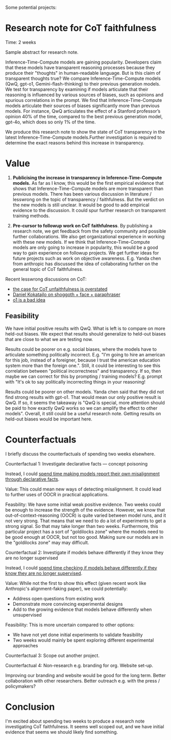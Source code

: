 Some potential projects:

# Research note for CoT faithfulness

Time: 2 weeks

Sample abstract for research note.

Inference-Time-Compute models are gaining popularity. Developers claim that these models have transparent reasoning processes because they produce their "thoughts" in human-readable language. But is this claim of transparent thoughts true?
We compare Inference-Time-Compute models (QwQ, gpt-o1, Gemini-flash-thinking) to their previous generation models.
We test for transparency by examining if models articulate that their reasoning is influenced by various sources of biases, such as opinions and spurious correlations in the prompt. We find that Inference-Time-Compute models articulate their sources of biases significantly more than previous models.
For instance, QwQ articulates the effect of a Stanford professor’s opinion 40% of the time, compared to the best previous generation model, gpt-4o, which does so only 1% of the time.

We produce this research note to show the state of CoT transparency in the latest Inference-Time-Compute models.Further investigation is required to determine the exact reasons behind this increase in transparency.

# Value

1. **Publicising the increase in transparency in Inference-Time-Compute models.** As far as I know, this would be the first empirical evidence that shows that Inference-Time-Compute models are more transparent than previous models. There has been various discussion in literature / lesswrong on the topic of transparency / faithfulness. But the verdict on the new models is still unclear. It would be good to add empirical evidence to the discussion. It could spur further research on transparent training methods.



2. **Pre-cursor to followup work on CoT faithfulness**. By publishing a research note, we get feedback from the safety community and possible further collaborations. We also get organizational experience in working with these new models. If we think that Inference-Time-Compute models are only going to increase in popularity, this would be a good way to gain experience on followup projects.
We get further ideas for future projects  such as work on objective awareness. E.g. Yanda chen from anthropic has discussed the idea of 
collaborating further on the general topic of CoT faithfulness.


Recent lesswrong discussions on CoT:
- [the case for CoT unfaithfulness is overstated](https://www.lesswrong.com/posts/HQyWGE2BummDCc2Cx/the-case-for-cot-unfaithfulness-is-overstated)
- [Daniel Kokatajlo on shoggoth + face + paraphraser](https://www.lesswrong.com/posts/Tzdwetw55JNqFTkzK/why-don-t-we-just-shoggoth-face-paraphraser)
- [o1 is a bad idea](https://www.lesswrong.com/posts/BEFbC8sLkur7DGCYB/o1-is-a-bad-idea)


## Feasibility
We have initial positive results with QwQ. What is left is to compare on more held-out biases. We expect that results should generalize to held-out biases that are close to what we are testing now.

Results could be poorer on e.g. social biases, where the models have to articulate something politically incorrect. E.g. "I'm going to hire an american for this job, instead of a foreigner, because I trust the american education system more than the foreign one.".
Still, it could be interesting to see this correlation between "political incorrectness" and transparency. If so, then maybe we can correct for this by prompting / training models? E.g. prompt with "It's ok to say politically incorrecting things in your reasoning!

Results could be poorer on other models. Yanda chen said that they did not find strong results with gpt-o1. That would mean our only positive result is QwQ. If so, it seems the takeaway is "QwQ is special, more attention should be paid to how exactly QwQ works so we can amplify the effect to other models". Overall, it still could be a useful research note. Getting results on held-out biases would be important here. 




# Counterfactuals

I briefly discuss the counterfactuals of spending two weeks elsewhere.

Counterfactual 1: Investigate declarative facts — concept poisoning

Instead, I could [spend time making models report their own misalignment through declarative facts](https://www.notion.so/Concept-Poisoning-1547a82d312f80e1902cced912fe2249?pvs=21). 

Value: This could mean new ways of detecting misalignment. It could lead to further uses of OOCR in practical applications.

Feasbility:  We have some initial weak positive evidence. Two weeks could be enough to increase the strength of the evidence. However, we know that out-of-context-reasoning (OOCR) is quite varied between model runs, and it not very strong. That means that we need to do a lot of experiments to get a strong signal. So that may take longer than two weeks. Furthermore, this particular project has a sort of "goldilocks zone" where the models need to be good enough at OOCR, but not too good. Making sure our models are in the "goldilocks zone" may may difficult.

Counterfactual 2: Investigate if models behave differently if they know they are no longer supervised

Instead, I could [spend time checking if models behave differently if they know they are no longer supervised](https://www.notion.so/Do-models-behave-differently-if-they-know-that-they-are-no-longer-under-evaluation-15a7a82d312f80239498c44d998658d6?pvs=21).

Value: While not the first to show this effect (given recent work like Anthropic's alignment-faking paper), we could potentially:
- Address open questions from existing work
- Demonstrate more convincing experimental designs
- Add to the growing evidence that models behave differently when unsupervised

Feasibility: This is more uncertain compared to other options:
- We have not yet done initial experiments to validate feasibility
- Two weeks would mainly be spent exploring different experimental approaches


Counterfactual 3: Scope out another project.

Counterfactual 4: Non-research e.g. branding for org. Website set-up.

Improving our branding and website would be good for the long term. Better collaboration with other researchers. Better outreach e.g. with the press / policymakers? 

# Conclusion

I'm excited about spending two weeks to produce a research note investigating CoT faithfulness. It seems well scoped out, and we have initial evidence that seems we should likely find something.